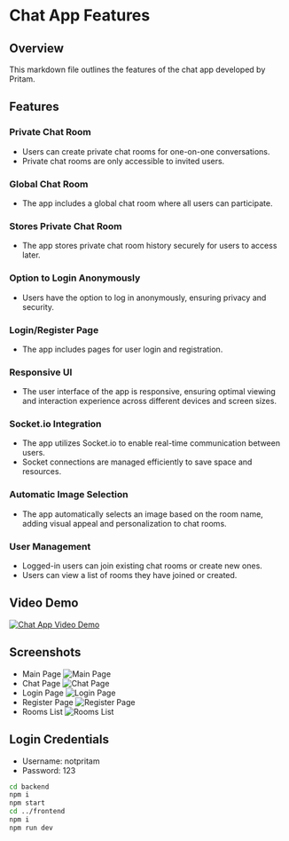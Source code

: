 # Chat App Features

## Overview
This markdown file outlines the features of the chat app developed by Pritam.

## Features

### Private Chat Room
- Users can create private chat rooms for one-on-one conversations.
- Private chat rooms are only accessible to invited users.

### Global Chat Room
- The app includes a global chat room where all users can participate.

### Stores Private Chat Room
- The app stores private chat room history securely for users to access later.

### Option to Login Anonymously
- Users have the option to log in anonymously, ensuring privacy and security.

### Login/Register Page
- The app includes pages for user login and registration.

### Responsive UI
- The user interface of the app is responsive, ensuring optimal viewing and interaction experience across different devices and screen sizes.

### Socket.io Integration
- The app utilizes Socket.io to enable real-time communication between users.
- Socket connections are managed efficiently to save space and resources.

### Automatic Image Selection
- The app automatically selects an image based on the room name, adding visual appeal and personalization to chat rooms.

### User Management
- Logged-in users can join existing chat rooms or create new ones.
- Users can view a list of rooms they have joined or created.

## Video Demo
[![Chat App Video Demo](images/MainPage.png)](https://youtu.be/QlszQE3o6Xo)


## Screenshots
- Main Page
    ![Main Page](images/MainPage.png)
- Chat Page
    ![Chat Page](images/Rooms.png)
- Login Page
     ![Login Page](images/LoginMobile.png)
- Register Page
     ![Register Page](images/Register.png)
- Rooms List
  ![Rooms List](images/RoomsList.png)


## Login Credentials
- Username: notpritam
- Password: 123

```bash
cd backend
npm i
npm start
cd ../frontend
npm i
npm run dev
```


